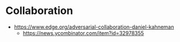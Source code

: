 # Collaboration

* https://www.edge.org/adversarial-collaboration-daniel-kahneman
  * https://news.ycombinator.com/item?id=32978355